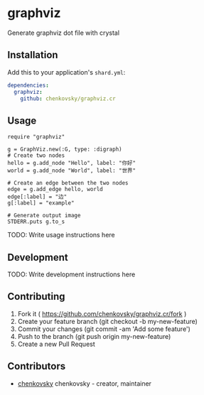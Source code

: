# graphviz

Generate graphviz dot file with crystal

## Installation


Add this to your application's `shard.yml`:

```yaml
dependencies:
  graphviz:
    github: chenkovsky/graphviz.cr
```


## Usage


```crystal
require "graphviz"

g = GraphViz.new(:G, type: :digraph)
# Create two nodes
hello = g.add_node "Hello", label: "你好"
world = g.add_node "World", label: "世界"

# Create an edge between the two nodes
edge = g.add_edge hello, world
edge[:label] = "边"
g[:label] = "example"

# Generate output image
STDERR.puts g.to_s
```


TODO: Write usage instructions here

## Development

TODO: Write development instructions here

## Contributing

1. Fork it ( https://github.com/chenkovsky/graphviz.cr/fork )
2. Create your feature branch (git checkout -b my-new-feature)
3. Commit your changes (git commit -am 'Add some feature')
4. Push to the branch (git push origin my-new-feature)
5. Create a new Pull Request

## Contributors

- [chenkovsky](https://github.com/chenkovsky) chenkovsky - creator, maintainer
